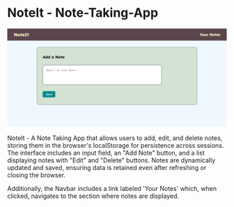 # NoteIt - Note-Taking-App

![Design preview for the Note App](Preview.PNG)

NoteIt - A Note Taking App that allows users to add, edit, and delete notes, storing them in the browser's localStorage for persistence across sessions. The interface includes an input field, an "Add Note" button, and a list displaying notes with "Edit" and "Delete" buttons. Notes are dynamically updated and saved, ensuring data is retained even after refreshing or closing the browser.

Additionally, the Navbar includes a link labeled 'Your Notes' which, when clicked, navigates to the section where notes are displayed.